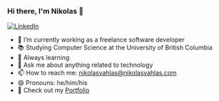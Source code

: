 ### Hi there, I'm Nikolas 👋

	
[![LinkedIn](https://img.shields.io/badge/LinkedIn-0077B5?style=for-the-badge&logo=linkedin&logoColor=white)](https://www.linkedin.com/in/nikolas-vahlas/)


- 🔭 I’m currently working as a freelance software developer
- 📚 Studying Computer Science at the University of British Columbia
- 🌱 Always learning
- 💬 Ask me about anything related to technology
- 📫 How to reach me: nikolasvahlas@nikolasvahlas.com
- 😄 Pronouns: he/him/his
- 🚀 Check out my [Portfolio](https://www.nikolasvahlas.com)


